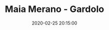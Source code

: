 ---
title: Maia Merano - Gardolo
date: 2020-02-25 20:15:00
squadra-a: Bc Gardolo
punteggio-a: 
squadra-b: Maia Merano
punteggio-b: 
partite/squadra: promozione-19-20
luogo: Palestra ¿Segantini¿
categoria: promozione
---